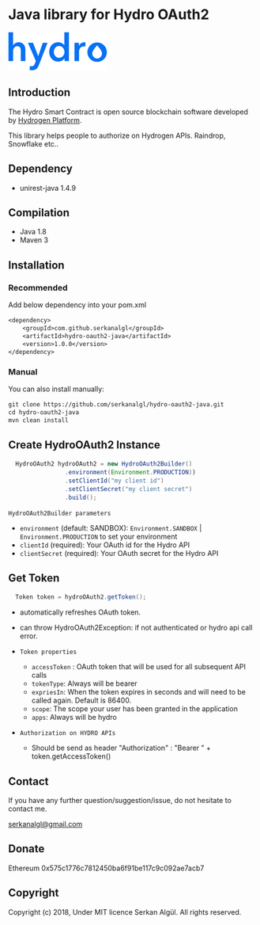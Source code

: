 # Java library for Hydro OAuth2
<img src="https://github.com/serkanalgl/hydro-oauth2-java/blob/master/hydro_logo.png">

## Introduction
<p>The Hydro Smart Contract is open source blockchain software developed by <a href="https://www.hydrogenplatform.com/">Hydrogen Platform</a>.</p>
<p>This library helps people to authorize on Hydrogen APIs. Raindrop, Snowflake etc..</p>

## Dependency

- unirest-java 1.4.9


## Compilation

- Java 1.8
- Maven 3


## Installation

### Recommended

Add below dependency into your pom.xml

```
<dependency>
    <groupId>com.github.serkanalgl</groupId>
    <artifactId>hydro-oauth2-java</artifactId>
    <version>1.0.0</version>
</dependency>
```

### Manual

You can also install manually:

```shell
git clone https://github.com/serkanalgl/hydro-oauth2-java.git
cd hydro-oauth2-java
mvn clean install
```

## Create HydroOAuth2 Instance

```java
  HydroOAuth2 hydroOAuth2 = new HydroOAuth2Builder()
                .environment(Environment.PRODUCTION))
                .setClientId("my client id")
                .setClientSecret("my client secret")
                .build();
```

`HydroOAuth2Builder parameters`

  - `environment` (default: SANDBOX): `Environment.SANDBOX` | `Environment.PRODUCTION` to set your environment
  - `clientId` (required): Your OAuth id for the Hydro API
  - `clientSecret` (required): Your OAuth secret for the Hydro API



## Get Token

```java
  Token token = hydroOAuth2.getToken();
```


- automatically refreshes OAuth token.
- can throw HydroOAuth2Exception: if not authenticated or hydro api call error.

- `Token properties`
    - `accessToken` : OAuth token that will be used for all subsequent API calls
    - `tokenType`: Always will be bearer
    - `expriesIn`: When the token expires in seconds and will need to be called again. Default is 86400.
    - `scope`: The scope your user has been granted in the application
    - `apps`: Always will be hydro

- `Authorization on HYDRO APIs`
    - Should be send as header "Authorization" : "Bearer " + token.getAccessToken()


## Contact

If you have any further question/suggestion/issue, do not hesitate to contact me.

serkanalgl@gmail.com


## Donate

Ethereum 0x575c1776c7812450ba6f91be117c9c092ae7acb7


## Copyright

Copyright (c) 2018, Under MIT licence Serkan Algül. All rights reserved.